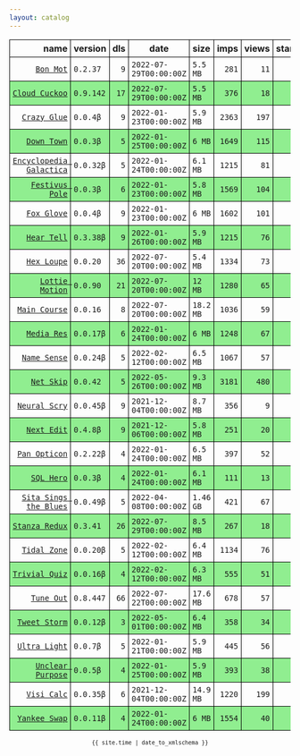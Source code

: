 ```yaml
---
layout: catalog
---
```


<style>
table {
    border-collapse: collapse;
}

td, th {
    border: 1px solid black;
    white-space: nowrap;
}

th, td {
    padding: 5px;
}

tr:nth-child(even) {
    background-color: Lightgreen;
}
</style>

| name | version | dls | date | size | imps | views | stars | issues | category |
| ---: | :------ | --: | ---- | :--- | ---: | ----: | -----:| -----: | :------- |
| [``Bon Mot``](https://Bon-Mot.github.io/App/) | ``0.2.37`` | `9` | `2022-07-29T00:00:00Z` | `5.5 MB` | `281` | `11` | `1` | `0` |  |
| [``Cloud Cuckoo``](https://Cloud-Cuckoo.github.io/App/) | ``0.9.142`` | `17` | `2022-07-29T00:00:00Z` | `5.5 MB` | `376` | `18` | `1` | `0` |  |
| [``Crazy Glue``](https://Crazy-Glue.github.io/App/) | ``0.0.4β`` | `9` | `2022-01-23T00:00:00Z` | `5.9 MB` | `2363` | `197` | `0` | `0` |  |
| [``Down Town``](https://Down-Town.github.io/App/) | ``0.0.3β`` | `5` | `2022-01-25T00:00:00Z` | `6 MB` | `1649` | `115` | `0` | `0` |  |
| [``Encyclopedia Galactica``](https://Encyclopedia-Galactica.github.io/App/) | ``0.0.32β`` | `5` | `2022-01-24T00:00:00Z` | `6.1 MB` | `1215` | `81` | `0` | `0` |  |
| [``Festivus Pole``](https://Festivus-Pole.github.io/App/) | ``0.0.3β`` | `6` | `2022-01-23T00:00:00Z` | `5.8 MB` | `1569` | `104` | `0` | `0` |  |
| [``Fox Glove``](https://Fox-Glove.github.io/App/) | ``0.0.4β`` | `9` | `2022-01-23T00:00:00Z` | `6 MB` | `1602` | `101` | `0` | `0` |  |
| [``Hear Tell``](https://Hear-Tell.github.io/App/) | ``0.3.38β`` | `9` | `2022-01-26T00:00:00Z` | `5.9 MB` | `1215` | `76` | `0` | `0` |  |
| [``Hex Loupe``](https://Hex-Loupe.github.io/App/) | ``0.0.20`` | `36` | `2022-07-20T00:00:00Z` | `5.4 MB` | `1334` | `73` | `0` | `0` |  |
| [``Lottie Motion``](https://Lottie-Motion.github.io/App/) | ``0.0.90`` | `21` | `2022-07-20T00:00:00Z` | `12 MB` | `1280` | `65` | `0` | `0` |  |
| [``Main Course``](https://Main-Course.github.io/App/) | ``0.0.16`` | `8` | `2022-07-20T00:00:00Z` | `18.2 MB` | `1036` | `59` | `0` | `0` |  |
| [``Media Res``](https://Media-Res.github.io/App/) | ``0.0.17β`` | `6` | `2022-01-24T00:00:00Z` | `6 MB` | `1248` | `67` | `0` | `0` |  |
| [``Name Sense``](https://Name-Sense.github.io/App/) | ``0.0.24β`` | `5` | `2022-02-12T00:00:00Z` | `6.5 MB` | `1067` | `57` | `0` | `0` |  |
| [``Net Skip``](https://Net-Skip.github.io/App/) | ``0.0.42`` | `5` | `2022-05-26T00:00:00Z` | `9.3 MB` | `3181` | `480` | `0` | `0` |  |
| [``Neural Scry``](https://Neural-Scry.github.io/App/) | ``0.0.45β`` | `9` | `2021-12-04T00:00:00Z` | `8.7 MB` | `356` | `9` | `0` | `0` |  |
| [``Next Edit``](https://Next-Edit.github.io/App/) | ``0.4.8β`` | `9` | `2021-12-06T00:00:00Z` | `5.8 MB` | `251` | `20` | `0` | `0` |  |
| [``Pan Opticon``](https://Pan-Opticon.github.io/App/) | ``0.2.22β`` | `4` | `2022-01-24T00:00:00Z` | `6.5 MB` | `397` | `52` | `0` | `0` |  |
| [``SQL Hero``](https://SQL-Hero.github.io/App/) | ``0.0.3β`` | `4` | `2022-01-24T00:00:00Z` | `6.1 MB` | `111` | `13` | `0` | `0` |  |
| [``Sita Sings the Blues``](https://Sita-Sings-the-Blues.github.io/App/) | ``0.0.49β`` | `5` | `2022-04-08T00:00:00Z` | `1.46 GB` | `421` | `67` | `0` | `0` |  |
| [``Stanza Redux``](https://Stanza-Redux.github.io/App/) | ``0.3.41`` | `26` | `2022-07-29T00:00:00Z` | `8.5 MB` | `267` | `18` | `1` | `0` |  |
| [``Tidal Zone``](https://Tidal-Zone.github.io/App/) | ``0.0.20β`` | `5` | `2022-02-12T00:00:00Z` | `6.4 MB` | `1134` | `76` | `0` | `0` |  |
| [``Trivial Quiz``](https://Trivial-Quiz.github.io/App/) | ``0.0.16β`` | `4` | `2022-02-12T00:00:00Z` | `6.3 MB` | `555` | `51` | `0` | `0` |  |
| [``Tune Out``](https://Tune-Out.github.io/App/) | ``0.8.447`` | `66` | `2022-07-22T00:00:00Z` | `17.6 MB` | `678` | `57` | `1` | `0` |  |
| [``Tweet Storm``](https://Tweet-Storm.github.io/App/) | ``0.0.12β`` | `3` | `2022-05-01T00:00:00Z` | `6.4 MB` | `358` | `34` | `0` | `0` |  |
| [``Ultra Light``](https://Ultra-Light.github.io/App/) | ``0.0.7β`` | `5` | `2022-01-21T00:00:00Z` | `5.9 MB` | `445` | `56` | `0` | `0` |  |
| [``Unclear Purpose``](https://Unclear-Purpose.github.io/App/) | ``0.0.5β`` | `4` | `2022-01-25T00:00:00Z` | `5.9 MB` | `393` | `38` | `0` | `0` |  |
| [``Visi Calc``](https://Visi-Calc.github.io/App/) | ``0.0.35β`` | `6` | `2021-12-04T00:00:00Z` | `14.9 MB` | `1220` | `199` | `0` | `0` |  |
| [``Yankee Swap``](https://Yankee-Swap.github.io/App/) | ``0.0.11β`` | `4` | `2022-01-24T00:00:00Z` | `6 MB` | `1554` | `40` | `0` | `0` |  |

<center><small><code>{{ site.time | date_to_xmlschema }}</code></small></center>
